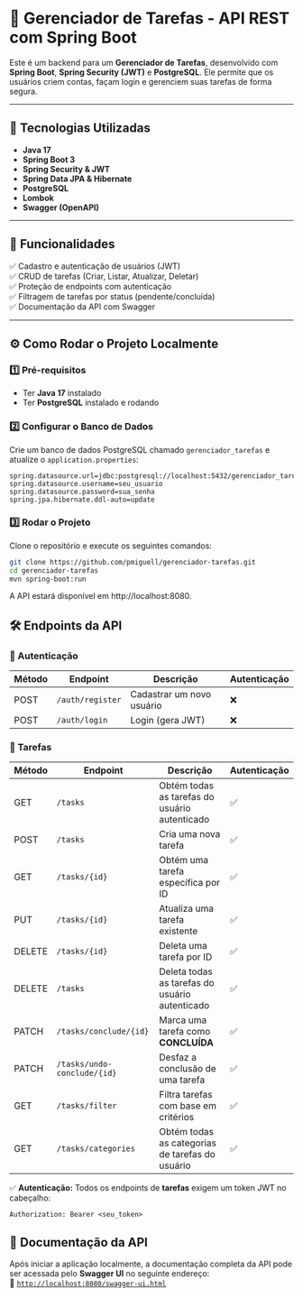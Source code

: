 # 📌 Gerenciador de Tarefas - API REST com Spring Boot  

Este é um backend para um **Gerenciador de Tarefas**, desenvolvido com **Spring Boot**, **Spring Security (JWT)** e **PostgreSQL**. Ele permite que os usuários criem contas, façam login e gerenciem suas tarefas de forma segura.  

---

## 🚀 Tecnologias Utilizadas  
- **Java 17**  
- **Spring Boot 3**  
- **Spring Security & JWT**  
- **Spring Data JPA & Hibernate**  
- **PostgreSQL**  
- **Lombok**  
- **Swagger (OpenAPI)**  

---

## 📌 Funcionalidades  
✅ Cadastro e autenticação de usuários (JWT)  
✅ CRUD de tarefas (Criar, Listar, Atualizar, Deletar)  
✅ Proteção de endpoints com autenticação  
✅ Filtragem de tarefas por status (pendente/concluída)  
✅ Documentação da API com Swagger  

---

## ⚙️ Como Rodar o Projeto Localmente  

### 1️⃣ Pré-requisitos  
- Ter **Java 17** instalado  
- Ter **PostgreSQL** instalado e rodando  

### 2️⃣ Configurar o Banco de Dados  
Crie um banco de dados PostgreSQL chamado `gerenciador_tarefas` e atualize o `application.properties`:  

```properties
spring.datasource.url=jdbc:postgresql://localhost:5432/gerenciador_tarefas
spring.datasource.username=seu_usuario
spring.datasource.password=sua_senha
spring.jpa.hibernate.ddl-auto=update
```

### 3️⃣ Rodar o Projeto  
Clone o repositório e execute os seguintes comandos:  

```bash
git clone https://github.com/pmiguell/gerenciador-tarefas.git
cd gerenciador-tarefas
mvn spring-boot:run
```

A API estará disponível em http://localhost:8080.

## 🛠 Endpoints da API  

### 📌 Autenticação  

| Método | Endpoint        | Descrição              | Autenticação |
|--------|----------------|------------------------|--------------|
| POST   | `/auth/register` | Cadastrar um novo usuário | ❌ |
| POST   | `/auth/login`    | Login (gera JWT)        | ❌ |

### 📌 Tarefas  

| Método | Endpoint                 | Descrição                                    | Autenticação |
|--------|---------------------------|----------------------------------------------|--------------|
| GET    | `/tasks`                  | Obtém todas as tarefas do usuário autenticado | ✅ |
| POST   | `/tasks`                  | Cria uma nova tarefa                         | ✅ |
| GET    | `/tasks/{id}`             | Obtém uma tarefa específica por ID           | ✅ |
| PUT    | `/tasks/{id}`             | Atualiza uma tarefa existente                | ✅ |
| DELETE | `/tasks/{id}`             | Deleta uma tarefa por ID                     | ✅ |
| DELETE | `/tasks`                  | Deleta todas as tarefas do usuário autenticado | ✅ |
| PATCH  | `/tasks/conclude/{id}`    | Marca uma tarefa como **CONCLUÍDA**          | ✅ |
| PATCH  | `/tasks/undo-conclude/{id}` | Desfaz a conclusão de uma tarefa             | ✅ |
| GET    | `/tasks/filter`           | Filtra tarefas com base em critérios         | ✅ |
| GET    | `/tasks/categories`       | Obtém todas as categorias de tarefas do usuário | ✅ |

✅ **Autenticação:** Todos os endpoints de **tarefas** exigem um token JWT no cabeçalho:  
```http
Authorization: Bearer <seu_token>
```

## 📖 Documentação da API  

Após iniciar a aplicação localmente, a documentação completa da API pode ser acessada pelo **Swagger UI** no seguinte endereço:  
🔗 [`http://localhost:8080/swagger-ui.html`](http://localhost:8080/swagger-ui.html)  
